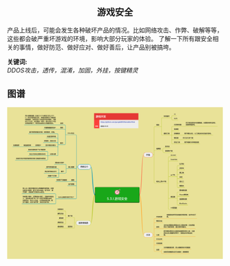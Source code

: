 <h2 align="center">游戏安全</h2>
<p>
  产品上线后，可能会发生各种破坏产品的情况。比如网络攻击、作弊、破解等等，这些都会破严重坏游戏的环境，影响大部分玩家的体验。
  了解一下所有跟安全相关的事情，做好防范、做好应对、做好善后，让产品别被搞垮。
</p>

**关键词:**<br/> 
*DDOS攻击，透传，混淆，加固，外挂，按键精灵*

## 图谱
![图片加载中...](../exports/5.3.1.游戏安全.png?raw=true)
